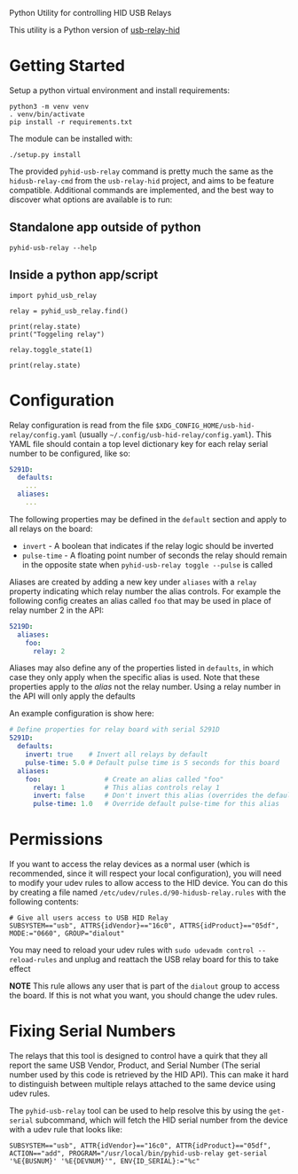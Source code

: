 Python Utility for controlling HID USB Relays

This utility is a Python version of [usb-relay-hid](https://github.com/pavel-a/usb-relay-hid)

# Getting Started

Setup a python virtual environment and install requirements:

```shell
python3 -m venv venv
. venv/bin/activate
pip install -r requirements.txt
```

The module can be installed with:

```shell
./setup.py install
```

The provided `pyhid-usb-relay` command is pretty much the same as the
`hidusb-relay-cmd` from the `usb-relay-hid` project, and aims to be feature
compatible. Additional commands are implemented, and the best way to discover
what options are available is to run:


## Standalone app outside of python
```shell
pyhid-usb-relay --help
```

## Inside a python app/script
```
import pyhid_usb_relay

relay = pyhid_usb_relay.find()

print(relay.state)
print("Toggeling relay")

relay.toggle_state(1)

print(relay.state)

```

# Configuration

Relay configuration is read from the file
`$XDG_CONFIG_HOME/usb-hid-relay/config.yaml` (usually
`~/.config/usb-hid-relay/config.yaml`). This YAML file should contain a top
level dictionary key for each relay serial number to be configured, like so:

```yaml
5291D:
  defaults:
    ...
  aliases:
    ...
```

The following properties may be defined in the `default` section and apply to
all relays on the board:

* `invert` - A boolean that indicates if the relay logic should be inverted
* `pulse-time` - A floating point number of seconds the relay should remain in
the opposite state when `pyhid-usb-relay toggle --pulse` is called

Aliases are created by adding a new key under `aliases` with a `relay` property
indicating which relay number the alias controls. For example the following
config creates an alias called `foo` that may be used in place of relay number
2 in the API:

```yaml
5219D:
  aliases:
    foo:
      relay: 2
```

Aliases may also define any of the properties listed in `defaults`, in which
case they only apply when the specific alias is used. Note that these
properties apply to the _alias_ not the relay number. Using a relay number in
the API will only apply the defaults

An example configuration is show here:

```yaml
# Define properties for relay board with serial 5291D
5291D:
  defaults:
    invert: true    # Invert all relays by default
    pulse-time: 5.0 # Default pulse time is 5 seconds for this board
  aliases:
    foo:                # Create an alias called "foo"
      relay: 1          # This alias controls relay 1
      invert: false     # Don't invert this alias (overrides the default)
      pulse-time: 1.0   # Override default pulse-time for this alias
```

# Permissions

If you want to access the relay devices as a normal user (which is recommended,
since it will respect your local configuration), you will need to modify your
udev rules to allow access to the HID device. You can do this by creating a
file named `/etc/udev/rules.d/90-hidusb-relay.rules` with the following
contents:

```
# Give all users access to USB HID Relay
SUBSYSTEM=="usb", ATTRS{idVendor}=="16c0", ATTRS{idProduct}=="05df", MODE:="0660", GROUP="dialout"
```

You may need to reload your udev rules with `sudo udevadm control
--reload-rules` and unplug and reattach the USB relay board for this to take
effect

**NOTE** This rule allows any user that is part of the `dialout` group to
access the board. If this is not what you want, you should change the udev
rules.

# Fixing Serial Numbers

The relays that this tool is designed to control have a quirk that they all
report the same USB Vendor, Product, and Serial Number (The serial number used
by this code is retrieved by the HID API). This can make it hard to distinguish
between multiple relays attached to the same device using udev rules.

The `pyhid-usb-relay` tool can be used to help resolve this by using the
`get-serial` subcommand, which will fetch the HID serial number from the device
with a udev rule that looks like:

```
SUBSYSTEM=="usb", ATTR{idVendor}=="16c0", ATTR{idProduct}=="05df", ACTION=="add", PROGRAM="/usr/local/bin/pyhid-usb-relay get-serial '%E{BUSNUM}' '%E{DEVNUM}'", ENV{ID_SERIAL}:="%c"
```
